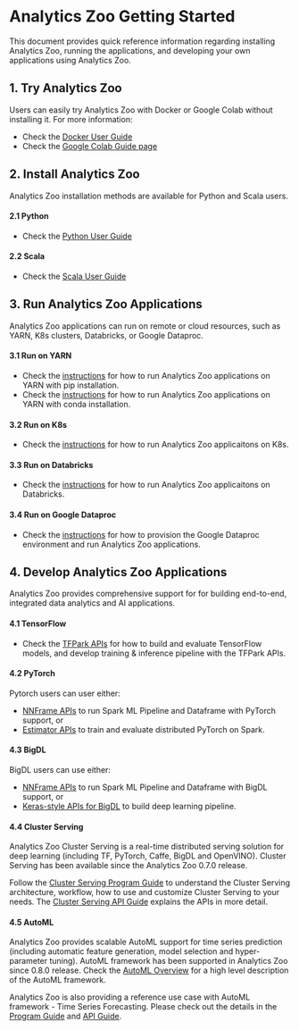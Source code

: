 # Analytics Zoo Getting Started

This document provides quick reference information regarding installing Analytics Zoo, running the applications, and developing your own applications using Analytics Zoo. 

## 1. Try Analytics Zoo
Users can easily try Analytics Zoo with Docker or Google Colab without installing it. For more information: 

- Check the [Docker User Guide](https://analytics-zoo.github.io/master/#DockerUserGuide/)
- Check the [Google Colab Guide page](https://analytics-zoo.github.io/master/#ProgrammingGuide/run-notebook-colab/)

## 2. Install Analytics Zoo
Analytics Zoo installation methods are available for Python and Scala users. 

#### 2.1 Python
- Check the [Python User Guide](https://analytics-zoo.github.io/master/#PythonUserGuide/install/) 

#### 2.2 Scala
- Check the [Scala User Guide](https://analytics-zoo.github.io/master/#ScalaUserGuide/install/) 

## 3. Run Analytics Zoo Applications
Analytics Zoo applications can run on remote or cloud resources, such as YARN, K8s clusters, Databricks, or Google Dataproc. 

#### 3.1 Run on YARN

- Check the [instructions](https://analytics-zoo.github.io/master/#PythonUserGuide/run/#run-on-yarn-after-pip-install) for how to run Analytics Zoo applications on YARN with pip installation. 
- Check the [instructions](https://analytics-zoo.github.io/master/#PythonUserGuide/run/#run-with-conda-environment-on-yarn) for how to run Analytics Zoo applications on YARN with conda installation.
 
#### 3.2 Run on K8s

- Check the [instructions](https://analytics-zoo.github.io) for how to run Analytics Zoo applicaitons on K8s.

#### 3.3 Run on Databricks

- Check the [instructions](https://github.com/intel-analytics/analytics-zoo/blob/master/docs/docs/PlatformGuide/AnalyticsZoo-on-Databricks.md) for how to run Analytics Zoo applicaitons on Databricks.

#### 3.4 Run on Google Dataproc

- Check the [instructions](https://analytics-zoo.github.io/master/#ProgrammingGuide/run-on-dataproc/) for how to provision the Google Dataproc environment and run Analytics Zoo applications. 

## 4. Develop Analytics Zoo Applications
Analytics Zoo provides comprehensive support for for building end-to-end, integrated data analytics and AI applications. 

#### 4.1 TensorFlow

- Check the [TFPark APIs](https://analytics-zoo.github.io/master/#ProgrammingGuide/TFPark/tensorflow/) for how to build and evaluate TensorFlow models, and develop training & inference pipeline with the TFPark APIs. 

#### 4.2 PyTorch

Pytorch users can user either: 

- [NNFrame APIs](https://analytics-zoo.github.io/master/#APIGuide/PipelineAPI/nnframes/) to run Spark ML Pipeline and Dataframe with PyTorch support, or 
- [Estimator APIs](https://analytics-zoo.github.io/master/#APIGuide/PipelineAPI/estimator/#estimator) to train and evaluate distributed PyTorch on Spark.

#### 4.3 BigDL

BigDL users can use either: 

- [NNFrame APIs](https://analytics-zoo.github.io/master/#APIGuide/PipelineAPI/nnframes/) to run Spark ML Pipeline and Dataframe with BigDL support, or 
- [Keras-style APIs for BigDL](https://analytics-zoo.github.io/master/#KerasStyleAPIGuide/Optimization/training/) to build deep learning pipeline.

#### 4.4 Cluster Serving

Analytics Zoo Cluster Serving is a real-time distributed serving solution for deep learning (including TF, PyTorch, Caffe, BigDL and OpenVINO). Cluster Serving has been available since the Analytics Zoo 0.7.0 release. 

Follow the [Cluster Serving Program Guide](https://analytics-zoo.github.io/master/#ClusterServingGuide/ProgrammingGuide/) to understand the Cluster Serving architecture, workflow, how to use and customize Cluster Serving to your needs.  The [Cluster Serving API Guide](https://analytics-zoo.github.io/master/#ClusterServingGuide/APIGuide/) explains the APIs in more detail. 

#### 4.5 AutoML
Analytics Zoo provides scalable AutoML support for time series prediction (including automatic feature generation, model selection and hyper-parameter tuning). AutoML framework has been supported in Analytics Zoo since 0.8.0 release. Check the [AutoML Overview](https://analytics-zoo.github.io/master/#ProgrammingGuide/AutoML/overview/) for a high level description of the AutoML framework.

Analytics Zoo is also providing a reference use case with AutoML framework - Time Series Forecasting. Please check out the details in the [Program Guide](https://analytics-zoo.github.io/master/#ProgrammingGuide/AutoML/forecasting/) and [API Guide](https://analytics-zoo.github.io/master/#APIGuide/AutoML/time-sequence-predictor/). 
